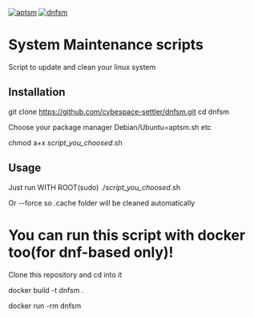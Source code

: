 [![aptsm](https://github.com/cybespace-settler/dnfsm/actions/workflows/apt.yml/badge.svg)](https://github.com/cybespace-settler/dnfsm/actions/workflows/apt.yml)  [![dnfsm](https://github.com/cybespace-settler/dnfsm/actions/workflows/dnf.yml/badge.svg)](https://github.com/cybespace-settler/dnfsm/actions/workflows/dnf.yml)

# System Maintenance scripts #

Script to update and clean your linux system
## Installation

git clone https://github.com/cybespace-settler/dnfsm.git
cd dnfsm

Choose your package manager Debian/Ubuntu=aptsm.sh etc

chmod a+x *script_you_choosed*.sh

## Usage

Just run WITH ROOT(sudo) ./*script_you_choosed*.sh 

Or --force so .cache folder will be cleaned automatically

# You can run this script with docker too(for dnf-based only)!

Clone this repository and cd into it

docker build -t dnfsm .

docker run -rm dnfsm
